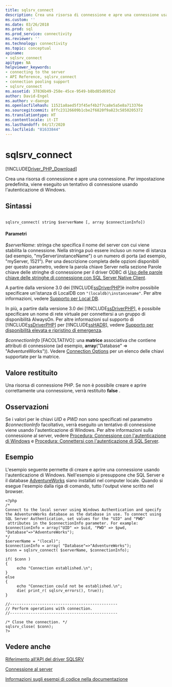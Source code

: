 ```yaml
---
title: sqlsrv_connect
description: Crea una risorsa di connessione e apre una connessione usando il driver sql_srv per PHP. Per impostazione predefinita, viene eseguito un tentativo di connessione usando l'autenticazione di Windows.
ms.custom: ''
ms.date: 03/26/2018
ms.prod: sql
ms.prod_service: connectivity
ms.reviewer: ''
ms.technology: connectivity
ms.topic: conceptual
apiname:
- sqlsrv_connect
apitype: NA
helpviewer_keywords:
- connecting to the server
- API Reference, sqlsrv_connect
- connection pooling support
- sqlsrv_connect
ms.assetid: 37836b49-258e-45ce-9549-b8bd85d6952d
author: David-Engel
ms.author: v-daenge
ms.openlocfilehash: 11521a8aed5f3f45ef4b2f7ca8e5a5e8a713376e
ms.sourcegitcommit: 8ffc23126609b1cbe2f6820f9a823c5850205372
ms.translationtype: HT
ms.contentlocale: it-IT
ms.lasthandoff: 04/17/2020
ms.locfileid: "81633844"
---
```

# <a name="sqlsrv_connect"></a>sqlsrv_connect
[!INCLUDE[Driver_PHP_Download](../../includes/driver_php_download.md)]

Crea una risorsa di connessione e apre una connessione. Per impostazione predefinita, viene eseguito un tentativo di connessione usando l'autenticazione di Windows.  
  
## <a name="syntax"></a>Sintassi  
  
```  
  
sqlsrv_connect( string $serverName [, array $connectionInfo])  
```  
  
#### <a name="parameters"></a>Parametri  
*$serverName*: stringa che specifica il nome del server con cui viene stabilita la connessione. Nella stringa può essere incluso un nome di istanza (ad esempio, "myServer\instanceName") o un numero di porta (ad esempio, "myServer, 1521"). Per una descrizione completa delle opzioni disponibili per questo parametro, vedere la parola chiave Server nella sezione Parole chiave delle stringhe di connessione per il driver ODBC di [Uso delle parole chiave delle stringhe di connessione con SQL Server Native Client](../../relational-databases/native-client/applications/using-connection-string-keywords-with-sql-server-native-client.md).  
  
A partire dalla versione 3.0 dei [!INCLUDE[ssDriverPHP](../../includes/ssdriverphp_md.md)]è inoltre possibile specificare un'istanza di LocalDB con `"(localdb)\instancename"`. Per altre informazioni, vedere [Supporto per Local DB](php-driver-for-sql-server-support-for-localdb.md).  
  
In più, a partire dalla versione 3.0 dei [!INCLUDE[ssDriverPHP](../../includes/ssdriverphp_md.md)], è possibile specificare un nome di rete virtuale per connettersi a un gruppo di disponibilità AlwaysOn. Per altre informazioni sul supporto di [!INCLUDE[ssDriverPHP](../../includes/ssdriverphp_md.md)] per [!INCLUDE[ssHADR](../../includes/sshadr_md.md)], vedere [Supporto per disponibilità elevata e ripristino di emergenza](php-driver-for-sql-server-support-for-high-availability-disaster-recovery.md).  
  
*$connectionInfo* [FACOLTATIVO]: una **matrice** associativa che contiene attributi di connessione (ad esempio, **array**("Database" => "AdventureWorks")). Vedere [Connection Options](connection-options.md) per un elenco delle chiavi supportate per la matrice.  
  
## <a name="return-value"></a>Valore restituito  
Una risorsa di connessione PHP. Se non è possibile creare e aprire correttamente una connessione, verrà restituito **false** .  
  
## <a name="remarks"></a>Osservazioni  
Se i valori per le chiavi *UID* e *PWD* non sono specificati nel parametro *$connectionInfo* facoltativo, verrà eseguito un tentativo di connessione viene usando l'autenticazione di Windows. Per altre informazioni sulla connessione al server, vedere [Procedura: Connessione con l'autenticazione di Windows](how-to-connect-using-windows-authentication.md) e [Procedura: Connettersi con l'autenticazione di SQL Server](how-to-connect-using-sql-server-authentication.md).  
  
## <a name="example"></a>Esempio  
L'esempio seguente permette di creare e aprire una connessione usando l'autenticazione di Windows. Nell'esempio si presuppone che SQL Server e il database [AdventureWorks](https://www.codeplex.com/SqlServerSamples) siano installati nel computer locale. Quando si esegue l'esempio dalla riga di comando, tutto l'output viene scritto nel browser.  
  
```  
<?php  
/*  
Connect to the local server using Windows Authentication and specify  
the AdventureWorks database as the database in use. To connect using  
SQL Server Authentication, set values for the "UID" and "PWD"  
 attributes in the $connectionInfo parameter. For example:  
$connectionInfo = array("UID" => $uid, "PWD" => $pwd, "Database"=>"AdventureWorks");  
*/  
$serverName = "(local)";  
$connectionInfo = array( "Database"=>"AdventureWorks");  
$conn = sqlsrv_connect( $serverName, $connectionInfo);  
  
if( $conn )  
{  
     echo "Connection established.\n";  
}  
else  
{  
     echo "Connection could not be established.\n";  
     die( print_r( sqlsrv_errors(), true));  
}  
  
//-----------------------------------------------  
// Perform operations with connection.  
//-----------------------------------------------  
  
/* Close the connection. */  
sqlsrv_close( $conn);  
?>  
```  
  
## <a name="see-also"></a>Vedere anche  
[Riferimento all'API del driver SQLSRV](sqlsrv-driver-api-reference.md)

[Connessione al server](connecting-to-the-server.md)

[Informazioni sugli esempi di codice nella documentazione](about-code-examples-in-the-documentation.md)  
  
